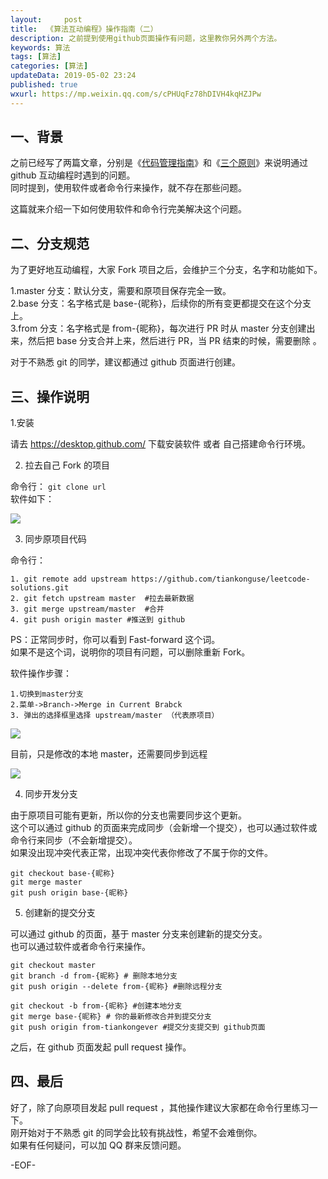 ```yaml
---   
layout:     post  
title:  《算法互动编程》操作指南（二）
description: 之前提到使用github页面操作有问题，这里教你另外两个方法。    
keywords: 算法  
tags: [算法]    
categories: [算法]  
updateData: 2019-05-02 23:24   
published: true 
wxurl: https://mp.weixin.qq.com/s/cPHUqFz78hDIVH4kqHZJPw  
---  
```



## 一、背景  


之前已经写了两篇文章，分别是《[代码管理指南](https://mp.weixin.qq.com/s/NYAGJvHuCEtLh8fWHOzujw)》和《[三个原则](https://mp.weixin.qq.com/s/sOk4eAOs7jggEb2bpgNEwg)》来说明通过 github 互动编程时遇到的问题。  
同时提到，使用软件或者命令行来操作，就不存在那些问题。  


这篇就来介绍一下如何使用软件和命令行完美解决这个问题。


## 二、分支规范  


为了更好地互动编程，大家 Fork 项目之后，会维护三个分支，名字和功能如下。  


1.master 分支：默认分支，需要和原项目保存完全一致。  
2.base 分支：名字格式是 base-{昵称}，后续你的所有变更都提交在这个分支上。  
3.from 分支：名字格式是 from-{昵称}，每次进行 PR 时从 master 分支创建出来，然后把 base 分支合并上来，然后进行 PR，当 PR 结束的时候，需要删除 。  


对于不熟悉 git 的同学，建议都通过 github 页面进行创建。  


## 三、操作说明  


1.安装  


请去 https://desktop.github.com/   下载安装软件 或者 自己搭建命令行环境。  


2. 拉去自己 Fork 的项目  


命令行： `git clone url`  
软件如下：  


![](http://res2019.tiankonguse.com/images/2019/05/02/001.png)  


3. 同步原项目代码  


命令行：  


```
1. git remote add upstream https://github.com/tiankonguse/leetcode-solutions.git  
2. git fetch upstream master  #拉去最新数据  
3. git merge upstream/master  #合并  
4. git push origin master #推送到 github  
```


PS：正常同步时，你可以看到 Fast-forward 这个词。  
如果不是这个词，说明你的项目有问题，可以删除重新 Fork。  


软件操作步骤：  

```
1.切换到master分支  
2.菜单->Branch->Merge in Current Brabck  
3. 弹出的选择框里选择 upstream/master （代表原项目）  
```


![](http://res2019.tiankonguse.com/images/2019/05/02/002.png)  


目前，只是修改的本地 master，还需要同步到远程  


![](http://res2019.tiankonguse.com/images/2019/05/02/003.png)  


4. 同步开发分支  


由于原项目可能有更新，所以你的分支也需要同步这个更新。  
这个可以通过 github 的页面来完成同步（会新增一个提交），也可以通过软件或命令行来同步（不会新增提交）。  
如果没出现冲突代表正常，出现冲突代表你修改了不属于你的文件。  



```
git checkout base-{昵称}
git merge master
git push origin base-{昵称}
```


5. 创建新的提交分支  


可以通过 github 的页面，基于 master 分支来创建新的提交分支。  
也可以通过软件或者命令行来操作。  


```
git checkout master
git branch -d from-{昵称} # 删除本地分支
git push origin --delete from-{昵称} #删除远程分支

git checkout -b from-{昵称} #创建本地分支
git merge base-{昵称} # 你的最新修改合并到提交分支
git push origin from-tiankongever #提交分支提交到 github页面
```


之后，在 github 页面发起 pull request 操作。  


## 四、最后


好了，除了向原项目发起 pull request ，其他操作建议大家都在命令行里练习一下。  
刚开始对于不熟悉 git 的同学会比较有挑战性，希望不会难倒你。  
如果有任何疑问，可以加 QQ 群来反馈问题。  



-EOF-  


